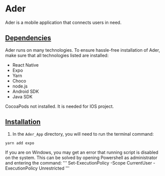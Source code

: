 # Ader
Ader is a mobile application that connects users in need. 

## <ins>Dependencies</ins> ## 
Ader runs on many technologies. To ensure hassle-free installation of Ader, make sure that all technologies listed are installed:
* React Native
* Expo 
* Yarn
* Choco
* node.js
* Android SDK
* Java SDK

CocoaPods not installed. It is needed for IOS project.

## <ins>Installation</ins> ##
1) In the ```Ader_App``` directory, you will need to run the terminal command:
```
yarn add expo 
```

If you are on Windows, you may get an error that running script is disabled on the system. This can be solved by opening Powershell as administrator and entering the command:
'''
Set-ExecutionPolicy -Scope CurrentUser -ExecutionPolicy Unrestricted
'''
